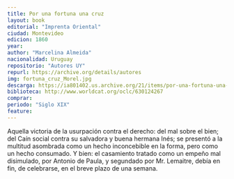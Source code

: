 ```yaml
---
title: Por una fortuna una cruz
layout: book
editorial: "Imprenta Oriental"
ciudad: Montevideo
edicion: 1860
year: 
author: "Marcelina Almeida"
nacionalidad: Uruguay
repositorio: "Autores UY"
repurl: https://archive.org/details/autores
img: fortuna_cruz_Morel.jpg
descarga: https://ia801402.us.archive.org/21/items/por-una-fortuna-una-cruz-marcelina-almeida/Por%20una%20fortuna%20una%20cruz%20-%20Marcelina%20Almeida.pdf
biblioteca: http://www.worldcat.org/oclc/630124267
comprar: 
periodo: "Siglo XIX"
feature: 
---
```

 

Aquella victoria de la usurpación contra el derecho: del mal sobre el bien; del Caín social contra su salvadora y buena hermana Inés; se presentó a la multitud asombrada como un hecho inconcebible en la forma, pero como un hecho consumado.
Y bien: el casamiento tratado como un empeño mal disimulado, por Antonio de Paula, y segundado por Mr. Lemaitre, debía en fin, de celebrarse, en el breve plazo de una semana.
